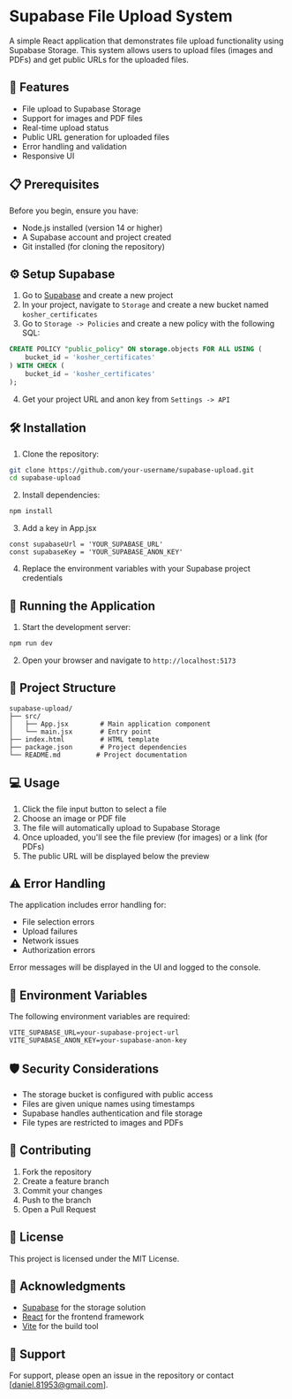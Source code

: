 # Supabase File Upload System

A simple React application that demonstrates file upload functionality using Supabase Storage. This system allows users to upload files (images and PDFs) and get public URLs for the uploaded files.

## 🚀 Features

- File upload to Supabase Storage
- Support for images and PDF files
- Real-time upload status
- Public URL generation for uploaded files
- Error handling and validation
- Responsive UI

## 📋 Prerequisites

Before you begin, ensure you have:

- Node.js installed (version 14 or higher)
- A Supabase account and project created
- Git installed (for cloning the repository)

## ⚙️ Setup Supabase

1. Go to [Supabase](https://supabase.com) and create a new project
2. In your project, navigate to `Storage` and create a new bucket named `kosher_certificates`
3. Go to `Storage -> Policies` and create a new policy with the following SQL:

```sql
CREATE POLICY "public_policy" ON storage.objects FOR ALL USING (
    bucket_id = 'kosher_certificates'
) WITH CHECK (
    bucket_id = 'kosher_certificates'
);
```

4. Get your project URL and anon key from `Settings -> API`

## 🛠️ Installation

1. Clone the repository:

```bash
git clone https://github.com/your-username/supabase-upload.git
cd supabase-upload
```

2. Install dependencies:

```bash
npm install
```

3. Add a key in App.jsx

```key
const supabaseUrl = 'YOUR_SUPABASE_URL'
const supabaseKey = 'YOUR_SUPABASE_ANON_KEY'
```

4. Replace the environment variables with your Supabase project credentials

## 🚀 Running the Application

1. Start the development server:

```bash
npm run dev
```

2. Open your browser and navigate to `http://localhost:5173`

## 📁 Project Structure

```
supabase-upload/
├── src/
│   ├── App.jsx        # Main application component
│   └── main.jsx       # Entry point
├── index.html         # HTML template
├── package.json       # Project dependencies
└── README.md         # Project documentation
```

## 💻 Usage

1. Click the file input button to select a file
2. Choose an image or PDF file
3. The file will automatically upload to Supabase Storage
4. Once uploaded, you'll see the file preview (for images) or a link (for PDFs)
5. The public URL will be displayed below the preview

## ⚠️ Error Handling

The application includes error handling for:

- File selection errors
- Upload failures
- Network issues
- Authorization errors

Error messages will be displayed in the UI and logged to the console.

## 🔑 Environment Variables

The following environment variables are required:

```env
VITE_SUPABASE_URL=your-supabase-project-url
VITE_SUPABASE_ANON_KEY=your-supabase-anon-key
```

## 🛡️ Security Considerations

- The storage bucket is configured with public access
- Files are given unique names using timestamps
- Supabase handles authentication and file storage
- File types are restricted to images and PDFs

## 🤝 Contributing

1. Fork the repository
2. Create a feature branch
3. Commit your changes
4. Push to the branch
5. Open a Pull Request

## 📝 License

This project is licensed under the MIT License.

## 🙏 Acknowledgments

- [Supabase](https://supabase.com) for the storage solution
- [React](https://reactjs.org) for the frontend framework
- [Vite](https://vitejs.dev) for the build tool

## 📧 Support

For support, please open an issue in the repository or contact [daniel.81953@gmail.com].
